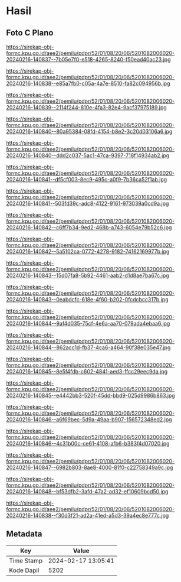 # Hasil

## Foto C Plano

https://sirekap-obj-formc.kpu.go.id/aee2/pemilu/pdpr/52/01/08/20/06/5201082006020-20240216-140837--7b05e7f0-e518-4265-8240-f50ead40ac23.jpg

https://sirekap-obj-formc.kpu.go.id/aee2/pemilu/pdpr/52/01/08/20/06/5201082006020-20240216-140838--e85a7fb0-c05a-4a7e-8510-fa82c094956b.jpg

https://sirekap-obj-formc.kpu.go.id/aee2/pemilu/pdpr/52/01/08/20/06/5201082006020-20240216-140839--2114f244-810e-4fa3-82e4-9acf37975189.jpg

https://sirekap-obj-formc.kpu.go.id/aee2/pemilu/pdpr/52/01/08/20/06/5201082006020-20240216-140840--80a95384-08fd-4154-b8e2-3c20d03106a6.jpg

https://sirekap-obj-formc.kpu.go.id/aee2/pemilu/pdpr/52/01/08/20/06/5201082006020-20240216-140840--ddd2c037-5ac1-47ca-9397-718f14934ab2.jpg

https://sirekap-obj-formc.kpu.go.id/aee2/pemilu/pdpr/52/01/08/20/06/5201082006020-20240216-140841--df5cf003-8ec9-495c-a0f9-7b36ca52f1ab.jpg

https://sirekap-obj-formc.kpu.go.id/aee2/pemilu/pdpr/52/01/08/20/06/5201082006020-20240216-140841--503fd39c-adc8-4122-9161-973039a0cd9a.jpg

https://sirekap-obj-formc.kpu.go.id/aee2/pemilu/pdpr/52/01/08/20/06/5201082006020-20240216-140842--c6ff7b34-9ed2-468b-a743-6054e79b52c6.jpg

https://sirekap-obj-formc.kpu.go.id/aee2/pemilu/pdpr/52/01/08/20/06/5201082006020-20240216-140842--5a5102ca-0772-4278-9182-74162169977b.jpg

https://sirekap-obj-formc.kpu.go.id/aee2/pemilu/pdpr/52/01/08/20/06/5201082006020-20240216-140843--15d07fa8-5b92-4461-aab2-d1d8ae7ba67c.jpg

https://sirekap-obj-formc.kpu.go.id/aee2/pemilu/pdpr/52/01/08/20/06/5201082006020-20240216-140843--0eabdcfc-618e-4f60-b202-0fcdcbcc317b.jpg

https://sirekap-obj-formc.kpu.go.id/aee2/pemilu/pdpr/52/01/08/20/06/5201082006020-20240216-140844--9af4d035-75cf-4e6a-aa70-079ada4ebaa6.jpg

https://sirekap-obj-formc.kpu.go.id/aee2/pemilu/pdpr/52/01/08/20/06/5201082006020-20240216-140844--862acc1d-fb37-4ca6-a464-90f38e035e47.jpg

https://sirekap-obj-formc.kpu.go.id/aee2/pemilu/pdpr/52/01/08/20/06/5201082006020-20240216-140845--8e5f4fdb-c602-4841-aed3-ffcc29eec9da.jpg

https://sirekap-obj-formc.kpu.go.id/aee2/pemilu/pdpr/52/01/08/20/06/5201082006020-20240216-140845--e4442bb3-520f-45dd-bbd9-025d9986b863.jpg

https://sirekap-obj-formc.kpu.go.id/aee2/pemilu/pdpr/52/01/08/20/06/5201082006020-20240216-140846--a6f69bec-5d9a-49aa-b907-156572348ed2.jpg

https://sirekap-obj-formc.kpu.go.id/aee2/pemilu/pdpr/52/01/08/20/06/5201082006020-20240216-140846--4c31b00c-ce61-4108-afb6-b383f4d07020.jpg

https://sirekap-obj-formc.kpu.go.id/aee2/pemilu/pdpr/52/01/08/20/06/5201082006020-20240216-140847--6982b803-8ae8-4000-81f0-c22758349a9c.jpg

https://sirekap-obj-formc.kpu.go.id/aee2/pemilu/pdpr/52/01/08/20/06/5201082006020-20240216-140848--bf53dfb2-3afd-47a2-ad32-ef10609bcd50.jpg

https://sirekap-obj-formc.kpu.go.id/aee2/pemilu/pdpr/52/01/08/20/06/5201082006020-20240216-140838--f30d3f21-ad2a-41ed-a5d3-39a4ec8e777c.jpg


## Metadata

| Key        | Value               |
| ---------- | ------------------- |
| Time Stamp | 2024-02-17 13:05:41 |
| Kode Dapil | 5202                |



